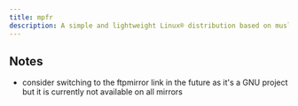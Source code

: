 ```yaml
---
title: mpfr
description: A simple and lightweight Linux® distribution based on musl libc and toybox
---
```


## Notes
- consider switching to the ftpmirror link in the future as it's a GNU project but it is currently not available on all mirrors
